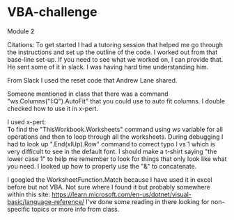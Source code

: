 # VBA-challenge
Module 2

Citations:
To get started I had a tutoring session that helped me go through the instructions and set up the outline of the code. I worked out from that base-line set-up. If you need to see what we worked on, I can provide that. He sent some of it in slack. I was having hard time understanding him.

From Slack I used the reset code that Andrew Lane shared.

Someone mentioned in class that there was a command "ws.Columns("I:Q").AutoFit" that you could use to auto fit columns. I double checked how to use it in x-pert.

I used x-pert:  
To find the "ThisWorkbook.Worksheets" command using ws variable for all operations and then to loop through all the worksheets.
During debugging I had to look up ".End(xlUp).Row" command to correct typo l vs 1 which is very difficult to see in the default font. I should make a t-shirt saying "the lower case 1" to help me remember to look for things that only look like what you need.
I looked up how to properly use the "&" to concatenate. 

I googled the WorksheetFunction.Match because I have used it in excel before but not VBA. Not sure where I found it but probably somewhere within this site: https://learn.microsoft.com/en-us/dotnet/visual-basic/language-reference/
I've done some reading in there looking for non-specific topics or more info from class. 

